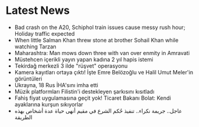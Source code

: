 # Latest News
-  Bad crash on the A20, Schiphol train issues cause messy rush hour; Holiday traffic expected
-  When little Salman Khan threw stone at brother Sohail Khan while watching Tarzan
-  Maharashtra: Man mows down three with van over enmity in Amravati
-  Müstehcen içerikli yayın yapan kadına 2 yıl hapis istemi
-  Tekirdağ merkezli 3 ilde "rüşvet" operasyonu
-  Kamera kayıtları ortaya çıktı! İşte Emre Belözoğlu ve Halil Umut Meler'in görüntüleri
-  Ukrayna, 18 Rus İHA'sını imha etti
-  Müzik platformları Filistin'i destekleyen şarkısını kısıtladı
-  Fahiş fiyat uygulamasına geçit yok! Ticaret Bakanı Bolat: Kendi ayaklarına kurşun sıkıyorlar
-  عاجل.. جريمة نكراء.. تنفيذ حُكم الشرع في مقيم أنهى حياة عدة أشخاص بهذه الطريقة
